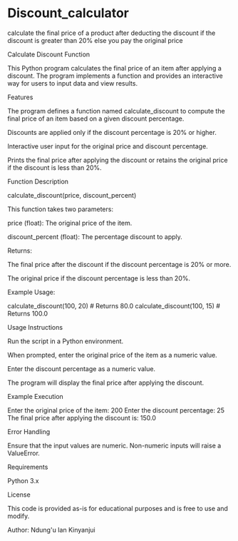 # Discount_calculator
calculate the final price of a product after deducting the discount if the discount is greater than 20% else you pay the original price

Calculate Discount Function

This Python program calculates the final price of an item after applying a discount. The program implements a function and provides an interactive way for users to input data and view results.

Features

The program defines a function named calculate_discount to compute the final price of an item based on a given discount percentage.

Discounts are applied only if the discount percentage is 20% or higher.

Interactive user input for the original price and discount percentage.

Prints the final price after applying the discount or retains the original price if the discount is less than 20%.

Function Description

calculate_discount(price, discount_percent)

This function takes two parameters:

price (float): The original price of the item.

discount_percent (float): The percentage discount to apply.

Returns:

The final price after the discount if the discount percentage is 20% or more.

The original price if the discount percentage is less than 20%.

Example Usage:

calculate_discount(100, 20)  # Returns 80.0
calculate_discount(100, 15)  # Returns 100.0

Usage Instructions

Run the script in a Python environment.

When prompted, enter the original price of the item as a numeric value.

Enter the discount percentage as a numeric value.

The program will display the final price after applying the discount.

Example Execution

Enter the original price of the item: 200
Enter the discount percentage: 25
The final price after applying the discount is: 150.0

Error Handling

Ensure that the input values are numeric. Non-numeric inputs will raise a ValueError.

Requirements

Python 3.x

License

This code is provided as-is for educational purposes and is free to use and modify.

Author: Ndung'u Ian Kinyanjui
